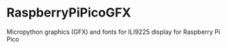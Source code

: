# RaspberryPiPicoGFX
Micropython graphics (GFX) and fonts for ILI9225 display for Raspberry Pi Pico
